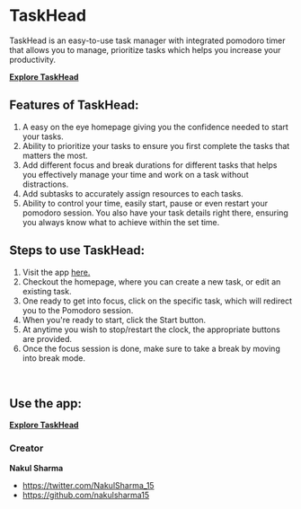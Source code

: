 # TaskHead

TaskHead is an easy-to-use task manager with integrated pomodoro timer that allows you to manage, prioritize tasks which helps you increase your productivity.

<a href="https://taskhead.vercel.app/"><strong>Explore TaskHead</strong></a>
<br>

## Features of TaskHead:

1. A easy on the eye homepage giving you the confidence needed to start your tasks.
2. Ability to prioritize your tasks to ensure you first complete the tasks that matters the most.
3. Add different focus and break durations for different tasks that helps you effectively manage your time and work on a task without distractions.
4. Add subtasks to accurately assign resources to each tasks.
5. Ability to control your time, easily start, pause or even restart your pomodoro session. You also have your task details right there, ensuring you always know what to achieve within the set time.
   <br>

## Steps to use TaskHead:

1. Visit the app <a href="https://taskhead.vercel.app/">here.</a>
2. Checkout the homepage, where you can create a new task, or edit an existing task.
3. One ready to get into focus, click on the specific task, which will redirect you to the Pomodoro session.
4. When you're ready to start, click the Start button.
5. At anytime you wish to stop/restart the clock, the appropriate buttons are provided.
6. Once the focus session is done, make sure to take a break by moving into break mode.

<br>

## Use the app:

<a href="https://taskhead.vercel.app/"><strong>Explore TaskHead</strong></a>

### Creator

**Nakul Sharma**

- <https://twitter.com/NakulSharma_15>
- <https://github.com/nakulsharma15>
